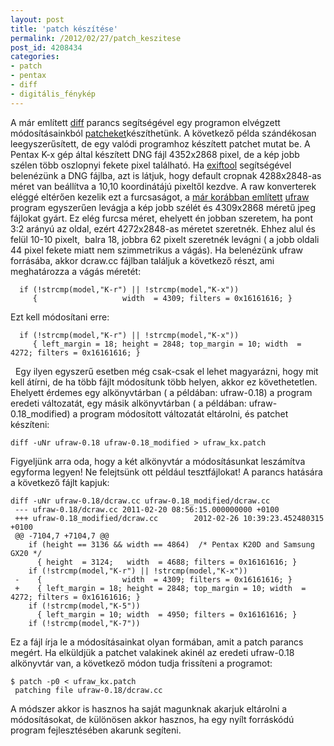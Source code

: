 ```yaml
---
layout: post
title: 'patch készítése'
permalink: /2012/02/27/patch_keszitese
post_id: 4208434
categories: 
- patch
- pentax
- diff
- digitális_fénykép
---
```


A már említett 
[diff](http://commandline.blog.hu/2011/09/04/diff_1) parancs segítségével egy programon elvégzett módosításainkból 
[patcheket](http://hu.wikipedia.org/wiki/Patch)készíthetünk. A következő példa szándékosan leegyszerűsített, de egy valódi programhoz készített patchet mutat be. 
A Pentax K-x gép által készített DNG fájl 4352x2868 pixel, de a kép jobb szélen több oszlopnyi fekete pixel található. Ha 
[exiftool](http://commandline.blog.hu/2010/05/14/exiftool) segítségével belenézünk a DNG fájlba, azt is látjuk, hogy default cropnak 4288x2848-as méret van beállítva a 10,10 koordinátájú pixeltől kezdve. A raw konverterek eléggé eltérően kezelik ezt a furcsaságot, a 
[már korábban említett](http://commandline.blog.hu/2010/05/11/raw_konvertalasa_jpg_re) 
[ufraw](http://ufraw.sourceforge.net/) program egyszerűen levágja a kép jobb szélét és 4309x2868 méretű jpeg fájlokat gyárt. Ez elég furcsa méret, ehelyett én jobban szeretem, ha pont 3:2 arányú az oldal, ezért 4272x2848-as méretet szeretnék. Ehhez alul és felül 10-10 pixelt,  balra 18, jobbra 62 pixelt szeretnék levágni ( a jobb oldali 44 pixel fekete miatt nem szimmetrikus a vágás). 
Ha belenézünk ufraw forrásába, akkor dcraw.cc fájlban találjuk a következő részt, ami meghatározza a vágás méretét: 
```
  if (!strcmp(model,"K-r") || !strcmp(model,"K-x"))
     {                   width  = 4309; filters = 0x16161616; }
``` 
Ezt kell módosítani erre: 
```
  if (!strcmp(model,"K-r") || !strcmp(model,"K-x"))
     { left_margin = 18; height = 2848; top_margin = 10; width  = 4272; filters = 0x16161616; }
```
  
Egy ilyen egyszerű esetben még csak-csak el lehet magyarázni, hogy mit kell átírni, de ha több fájlt módosítunk több helyen, akkor ez követhetetlen. Ehelyett érdemes egy alkönyvtárban ( a példában: ufraw-0.18) a program eredeti változatát, egy másik alkönyvtárban ( a példában: ufraw-0.18_modified) a program módosított változatát eltárolni, és patchet készíteni: 
```
diff -uNr ufraw-0.18 ufraw-0.18_modified > ufraw_kx.patch
``` 
Figyeljünk arra oda, hogy a két alkönyvtár a módosításunkat leszámítva egyforma legyen! Ne felejtsünk ott például tesztfájlokat! A parancs hatására a következő fájlt kapjuk: 
```
diff -uNr ufraw-0.18/dcraw.cc ufraw-0.18_modified/dcraw.cc
 --- ufraw-0.18/dcraw.cc 2011-02-20 08:56:15.000000000 +0100
 +++ ufraw-0.18_modified/dcraw.cc        2012-02-26 10:39:23.452480315 +0100
 @@ -7104,7 +7104,7 @@
    if (height == 3136 && width == 4864)  /* Pentax K20D and Samsung GX20 */
      { height  = 3124;   width  = 4688; filters = 0x16161616; }
    if (!strcmp(model,"K-r") || !strcmp(model,"K-x"))
 -    {                  width  = 4309; filters = 0x16161616; }
 +    { left_margin = 18; height = 2848; top_margin = 10; width  = 4272; filters = 0x16161616; }
    if (!strcmp(model,"K-5"))
      { left_margin = 10; width  = 4950; filters = 0x16161616; }
    if (!strcmp(model,"K-7"))
```
 Ez a fájl írja le a módosításainkat olyan formában, amit a patch parancs megért. Ha elküldjük a patchet valakinek akinél az eredeti ufraw-0.18 alkönyvtár van, a következő módon tudja frissíteni a programot: 
```
$ patch -p0 < ufraw_kx.patch 
 patching file ufraw-0.18/dcraw.cc
``` 
A módszer akkor is hasznos ha saját magunknak akarjuk eltárolni a módosításokat, de különösen akkor hasznos, ha egy nyílt forráskódú program fejlesztésében akarunk segíteni.